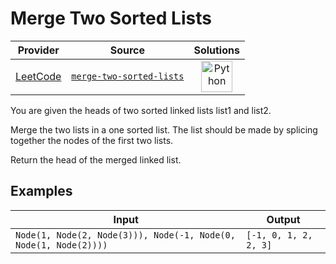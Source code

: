 # Merge Two Sorted Lists

<!-- INFO TABLE BEGIN -->

| Provider                                        | Source                                                                           | Solutions                                                                                                                                        |
| :---------------------------------------------: | :------------------------------------------------------------------------------: | :----------------------------------------------------------------------------------------------------------------------------------------------: |
| [LeetCode](../../../docs/providers/LeetCode.md) | [`merge-two-sorted-lists`](https://leetcode.com/problems/merge-two-sorted-lists) | [<img src="https://res.cloudinary.com/rascaltwo/image/upload/v1631924087/python_xzdlti.svg" alt="Python" title="Python" width="50" />](solve.py) |

<!-- INFO TABLE END -->

You are given the heads of two sorted linked lists list1 and list2.

Merge the two lists in a one sorted list. The list should be made by splicing together the nodes of the first two lists.

Return the head of the merged linked list.

## Examples

| Input                                                            | Output                |
| ---------------------------------------------------------------- | --------------------- |
| `Node(1, Node(2, Node(3))), Node(-1, Node(0, Node(1, Node(2))))` | `[-1, 0, 1, 2, 2, 3]` |
